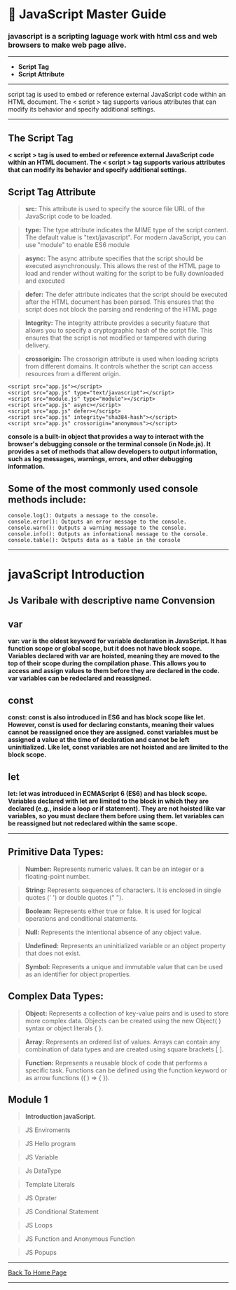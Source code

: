 # 🥇 JavaScript Master Guide

### javascript is a scripting laguage work with html css and web browsers to make web page alive.

<hr>

- **Script Tag**
- **Script Attribute**

<hr>

script tag is used to embed or reference external JavaScript code within an HTML document.
The < script > tag supports various attributes that can modify its behavior and specify additional settings.

<hr>


## The Script Tag

**< script > tag is used to embed or reference external JavaScript code within an HTML document. The < script > tag supports various attributes that can modify its behavior and specify additional settings.**

## Script Tag Attribute

> **src:** This attribute is used to specify the source file URL of the JavaScript code to be loaded.

> **type:** The type attribute indicates the MIME type of the script content. The default value is "text/javascript". For modern JavaScript, you can use "module" to enable ES6 module

> **async:** The async attribute specifies that the script should be executed asynchronously. This allows the rest of the HTML page to load and render without waiting for the script to be fully downloaded and executed

> **defer:** The defer attribute indicates that the script should be executed after the HTML document has been parsed. This ensures that the script does not block the parsing and rendering of the HTML page

> **Integrity:** The integrity attribute provides a security feature that allows you to specify a cryptographic hash of the script file. This ensures that the script is not modified or tampered with during delivery.

>  **crossorigin:** The crossorigin attribute is used when loading scripts from different domains. It controls whether the script can access resources from a different origin.

```
<script src="app.js"></script>
<script src="app.js" type="text/javascript"></script>
<script src="module.js" type="module"></script>
<script src="app.js" async></script>
<script src="app.js" defer></script>
<script src="app.js" integrity="sha384-hash"></script>
<script src="app.js" crossorigin="anonymous"></script>
```











**console is a built-in object that provides a way to interact with the browser's debugging console or the terminal console (in Node.js). It provides a set of methods that allow developers to output information, such as log messages, warnings, errors, and other debugging information.**

## Some of the most commonly used console methods include:

```
console.log(): Outputs a message to the console.
console.error(): Outputs an error message to the console.
console.warn(): Outputs a warning message to the console.
console.info(): Outputs an informational message to the console.
console.table(): Outputs data as a table in the console
```
<hr>

# javaScript Introduction 

## Js Varibale with descriptive name Convension

## var 

**var: var is the oldest keyword for variable declaration in JavaScript. It has function scope or global scope, but it does not have block scope. Variables declared with var are hoisted, meaning they are moved to the top of their scope during the compilation phase. This allows you to access and assign values to them before they are declared in the code. var variables can be redeclared and reassigned.**


## const

**const: const is also introduced in ES6 and has block scope like let. However, const is used for declaring constants, meaning their values cannot be reassigned once they are assigned. const variables must be assigned a value at the time of declaration and cannot be left uninitialized. Like let, const variables are not hoisted and are limited to the block scope.**


## let 

**let: let was introduced in ECMAScript 6 (ES6) and has block scope. Variables declared with let are limited to the block in which they are declared (e.g., inside a loop or if statement). They are not hoisted like var variables, so you must declare them before using them. let variables can be reassigned but not redeclared within the same scope.**

<hr>

## Primitive Data Types:

> **Number:** Represents numeric values. It can be an integer or a floating-point number.

> **String:** Represents sequences of characters. It is enclosed in single quotes (' ') or double quotes (" ").

> **Boolean:** Represents either true or false. It is used for logical operations and conditional statements.

> **Null:** Represents the intentional absence of any object value.

> **Undefined:** Represents an uninitialized variable or an object property that does not exist.

> **Symbol:** Represents a unique and immutable value that can be used as an identifier for object properties.

## Complex Data Types:

> **Object:** Represents a collection of key-value pairs and is used to store more complex data. Objects can be created using the new Object( ) syntax or object literals { }.

> **Array:** Represents an ordered list of values. Arrays can contain any combination of data types and are created using square brackets [ ].

> **Function:** Represents a reusable block of code that performs a specific task. Functions can be defined using the function keyword or as arrow functions (( ) => { }).










## Module 1

> **Introduction javaScript.**

> JS Enviroments

> JS Hello program

> JS Variable

> Js DataType

> Template Literals

> JS Oprater

> JS Conditional Statement

> JS Loops

> JS Function and Anonymous Function

> JS Popups

<hr>
<a href="https://punitkatiyar.github.io/">Back To Home Page</a>
<hr>
